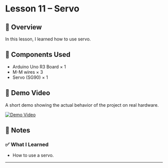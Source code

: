 # Lesson 11 – Servo

## 📘 Overview
In this lesson, I learned how to use servo.

## 🔧 Components Used
- Arduino Uno R3 Board × 1
- M-M wires × 3
- Servo (SG90) × 1

## 🎥 Demo Video
A short demo showing the actual behavior of the project on real hardware.

[![Demo Video](https://img.youtube.com/vi/kQTNA5Z7emo/0.jpg)](https://youtube.com/shorts/kQTNA5Z7emo)

## 📝 Notes
### ✅ What I Learned
- How to use a servo.

---
